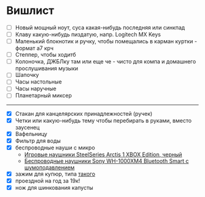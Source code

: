# Вишлист

- [ ] Новый мощный ноут, суса какая-нибудь последняя или синкпад
- [ ] Клаву какую-нибудь пиздатую, напр. Logitech MX Keys
- [ ] Маленький блокнотик и ручку, чтобы помещались в карман куртки - формат а7 крч
- [ ] Степпер, чтобы ходитб
- [ ] Колоночка, ДЖБЛку там или еще че - чисто для компа и домашнего прослушивания музыки
- [ ] Шапочку
- [ ] Часы настольные
- [ ] Часы наручные
- [ ] Планетарный миксер

---

- [x] Стакан для канцелярских принадлежностей (ручек)
- [x] Четки или какую-нибудь тему чтобы перебирать в руками, вместо заусенец
- [x] Вафельницу
- [x] Фильтр для воды
- [x] беспроводные науши с микро
    - [Игровые наушники SteelSeries Arctis 1 XBOX Edition, черный](https://www.ozon.ru/product/igrovye-naushniki-steelseries-arctis-1-xbox-edition-chernyy-547712950)
    - [Беспроводные наушники Sony WH-1000XM4 Bluetooth Smart с шумоподавлением](https://www.ozon.ru/product/besprovodnye-naushniki-sony-wh-1000xm4-bluetooth-smart-s-shumopodavleniem-709349875)
- [x] зажим для купюр, типа [такого](https://www.ozon.ru/product/zazhim-dlya-kupyur-rels-180770018/?sh=DxDTdwPCrw)
- [x] проездной на год за 19к!
- [x] нож для шинкования капусты
